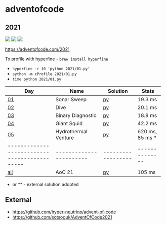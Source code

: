 # adventofcode

## 2021

![](https://img.shields.io/badge/stars%20⭐-10-yellow)
![](https://img.shields.io/badge/day%20📅-10-blue)
![](https://img.shields.io/badge/days%20completed-5-red)

https://adventofcode.com/2021

To profile with hyperfine - ```brew install hyperfine```

* ```hyperfine -r 10 'python 2021/01.py'```
* ```python -m cProfile 2021/01.py```
* ```time python 2021/01.py```

| Day                                          | Name                    | Solution           | Stats           |
|----------------------------------------------|-------------------------|--------------------|-----------------|
| [01](https://adventofcode.com/2021/day/1)    | Sonar Sweep             | [py](2021/01.py)   | 19.3 ms         |
| [02](https://adventofcode.com/2021/day/2)    | Dive                    | [py](2021/02.py)   | 20.1 ms         |
| [03](https://adventofcode.com/2021/day/3)    | Binary Diagnostic       | [py](2021/03.py)   | 18.9 ms         |
| [04](https://adventofcode.com/2021/day/4)    | Giant Squid             | [py](2021/04.py)   | 42.2 ms         |
| [05](https://adventofcode.com/2021/day/5)    | Hydrothermal Venture    | [py](2021/05.py)   | 620 ms, 85 ms * |
| -------------------------------------------- | ----------------------- | ------------------ | --------------  |
| [all](https://adventofcode.com/2021)         | AoC 21                  | [py](2021/all.py)  | 105 ms          |

* or ** - external solution adopted

## External

* https://github.com/hyper-neutrino/advent-of-code
* https://github.com/sotsoguk/AdventOfCode2021